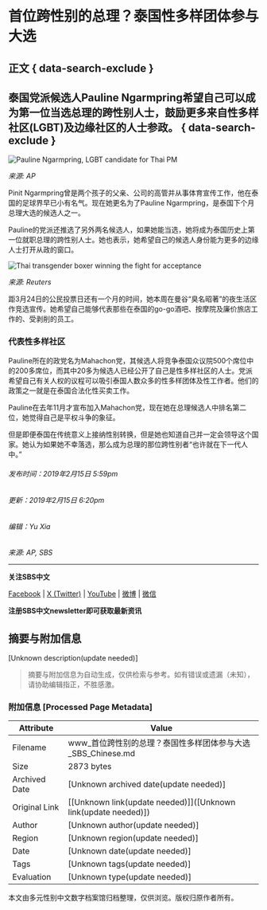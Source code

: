 # 首位跨性别的总理？泰国性多样团体参与大选

## 正文 { data-search-exclude }


## 泰国党派候选人Pauline Ngarmpring希望自己可以成为第一位当选总理的跨性别人士，鼓励更多来自性多样社区(LGBT)及边缘社区的人士参政。 { data-search-exclude }

![Pauline Ngarmpring, LGBT candidate for Thai PM](https://images.sbs.com.au/dims4/default/7ce7051/2147483647/strip/true/crop/1280x720+0+64/resize/1280x720!/quality/90/?url=http%3A%2F%2Fsbs-au-brightspot.s3.amazonaws.com%2Fdrupal%2Fyourlanguage%2Fpublic%2F469106ad-cd61-4aed-af4a-1b1897ea4d1a_1550213855.jpeg&imwidth=1280)

*来源: AP*

Pinit Ngarmpring曾是两个孩子的父亲、公司的高管并从事体育宣传工作，他在泰国的足球界早已小有名气。现在她更名为了Pauline Ngarmpring，是泰国下个月总理大选的候选人之一。

Pauline的党派还推选了另外两名候选人，如果她能当选，她将成为泰国历史上第一位就职总理的跨性别人士。她也表示，她希望自己的候选人身份能为更多的边缘人士打开从政的窗口。

![Thai transgender boxer winning the fight for acceptance](https://images.sbs.com.au/drupal/yourlanguage/public/b1ac58c1-bdca-456e-bb65-7503bea5e017_1550213294.jpeg?imwidth=1280)

*来源: Reuters*

距3月24日的公民投票日还有一个月的时间，她本周在曼谷“臭名昭著”的夜生活区作竞选宣传。她希望自己能够代表那些在泰国的go-go酒吧、按摩院及廉价旅店工作的、受剥削的员工。

### 代表性多样社区

Pauline所在的政党名为Mahachon党，其候选人将竞争泰国众议院500个席位中的200多席位，而其中20多为候选人已经公开了自己是性多样社区的人士。党派希望自己有关人权的议程可以吸引泰国人数众多的性多样团体及性工作者。他们的政策之一就是在泰国合法化性买卖工作。

Pauline在去年11月才宣布加入Mahachon党，现在她在总理候选人中排名第二位，她觉得自己是平权斗争的象征。

但是即便泰国在传统意义上接纳性别转换，但是她也知道自己并一定会领导这个国家。她认为如果她不幸落选，那么成为总理的那位跨性别者“也许就在下一代人中。”

###### 发布时间：2019年2月15日 5:59pm

###### 更新：2019年2月15日 6:20pm

###### 编辑：Yu Xia

*来源: AP, SBS*

--- 

**关注SBS中文** 

[Facebook](https://www.facebook.com/SBSChinese) | [X (Twitter)](https://twitter.com/sbschinese) | [YouTube](https://www.youtube.com/c/sbschinesenews) | [微博](https://weibo.com/sbschinese) | [微信](weixin://dl/chat?sbsradiochinese) 

**注册SBS中文newsletter即可获取最新资讯**
<!-- tcd_original_link https://www.sbs.com.au/language/chinese/zh-hans/article/we-are-equal-thai-party-candidate-aims-to-be-first-transgender-prime-minister/s3zng5uox -->


## 摘要与附加信息

<!-- tcd_abstract -->
[Unknown description(update needed)]
<!-- tcd_abstract_end -->

> 摘要与附加信息为自动生成，仅供检索与参考。如有错误或遗漏（未知），请协助编辑指正，不胜感激。

### 附加信息 [Processed Page Metadata]

| Attribute       | Value                                  |
|-----------------|----------------------------------------|
| Filename        | www_首位跨性别的总理？泰国性多样团体参与大选_SBS_Chinese.md                             |
| Size            | 2873 bytes                           |
| Archived Date   | [Unknown archived date(update needed)]                             |
| Original Link   | [[Unknown link(update needed)]]([Unknown link(update needed)])                       |
| Author          | [Unknown author(update needed)]                               |
| Region          | [Unknown region(update needed)]                               |
| Date            | [Unknown date(update needed)]                                 |
| Tags            | [Unknown tags(update needed)]                                 |
| Evaluation            | [Unknown type(update needed)]                                 |
<!-- tcd_table_end -->

本文由多元性别中文数字档案馆归档整理，仅供浏览。版权归原作者所有。

